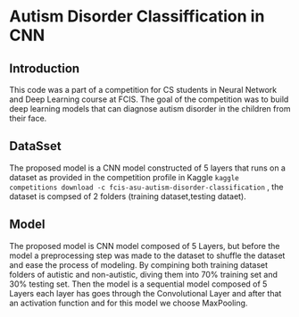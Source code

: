 # Autism Disorder Classiffication in CNN

## Introduction
This code was a part of a competition for CS students in Neural Network and Deep Learning course at FCIS. 
The goal of the competition was to build deep learning models that can diagnose autism disorder in the children from their face. 

## DataSset
The proposed model is a CNN model constructed of 5 layers that runs on a dataset as provided in the competition profile in Kaggle 
```kaggle competitions download -c fcis-asu-autism-disorder-classification``` , the dataset is compsed of 2 folders (training dataset,testing dataet).
## Model
The proposed model is CNN model composed of 5 Layers, but before the model a preprocessing step was made to the dataset to shuffle the dataset and ease the process of modeling.
By compining both training dataset folders of autistic and non-autistic, diving them into 70% training set and 30% testing set.
Then the model is a sequential model composed of 5 Layers each layer has goes through the Convolutional Layer and after that an activation function and for this model we choose MaxPooling.
